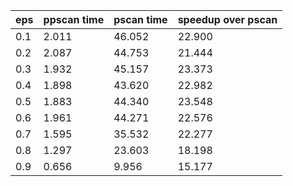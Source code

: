 eps | ppscan time | pscan time | speedup over pscan
--- | --- | --- | ---
0.1 | 2.011 | 46.052 | 22.900
0.2 | 2.087 | 44.753 | 21.444
0.3 | 1.932 | 45.157 | 23.373
0.4 | 1.898 | 43.620 | 22.982
0.5 | 1.883 | 44.340 | 23.548
0.6 | 1.961 | 44.271 | 22.576
0.7 | 1.595 | 35.532 | 22.277
0.8 | 1.297 | 23.603 | 18.198
0.9 | 0.656 | 9.956 | 15.177
